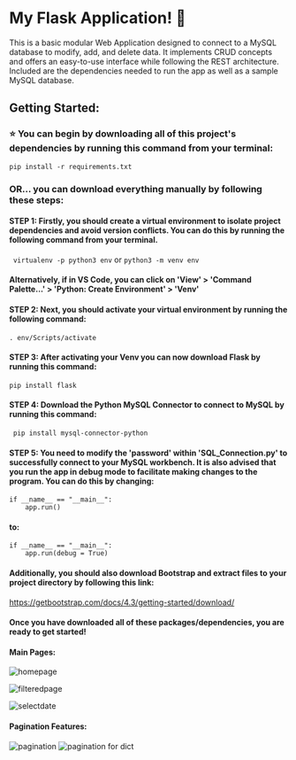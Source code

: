 
# My Flask Application! 🐉

This is a basic modular Web Application designed to connect to a MySQL database to modify, add, and delete data. It implements CRUD concepts and offers an easy-to-use interface while following the REST architecture. Included are the dependencies needed to run the app as well as a sample MySQL database.

## Getting Started:

### ⭐ You can begin by downloading all of this project's dependencies by running this command from your terminal:
`pip install -r requirements.txt`

### OR... you can download everything manually by following these steps:

#### STEP 1: Firstly, you should create a virtual environment to isolate project dependencies and avoid version conflicts. You can do this by running the following command from your terminal. 

` virtualenv -p python3 env` or  `python3 -m venv env`

#### Alternatively, if in VS Code, you can click on 'View' > 'Command Palette...' > 'Python: Create Environment' > 'Venv'

#### STEP 2: Next, you should activate your virtual environment by running the following command:
` . env/Scripts/activate `

#### STEP 3: After activating your Venv you can now download Flask by running this command:  
`pip install flask`

#### STEP 4: Download the Python MySQL Connector to connect to MySQL by running this command:

` pip install mysql-connector-python`

#### STEP 5: You need to modify the 'password' within 'SQL_Connection.py' to successfully connect to your MySQL workbench. It is also advised that you run the app in debug mode to facilitate making changes to the program. You can do this by changing:

```
if __name__ == "__main__":
    app.run()
```

#### to:


```
if __name__ == "__main__":
    app.run(debug = True)
```

#### Additionally, you should also download Bootstrap and extract files to your project directory by following this link:
https://getbootstrap.com/docs/4.3/getting-started/download/ 

#### Once you have downloaded all of these packages/dependencies, you are ready to get started!


#### Main Pages:
![homepage](https://github.com/hussiel/Hello-Flask/assets/142855475/3a15fb54-a5db-42cd-adc9-b5491fa24c9c)

![filteredpage](https://github.com/hussiel/Hello-Flask/assets/142855475/f1e876b7-bf30-4830-8da4-52957996e634)

![selectdate](https://github.com/hussiel/Hello-Flask/assets/142855475/8020ef5c-713d-4731-8de2-95981b937527)


#### Pagination Features:
![pagination](https://github.com/hussiel/Hello-Flask/assets/142855475/6d3dcb84-3641-4432-91da-02f4d1063642)
![pagination for dict](https://github.com/hussiel/Hello-Flask/assets/142855475/2d8cbbd0-46c6-4c84-bd7d-cb3d3e784ed5)









